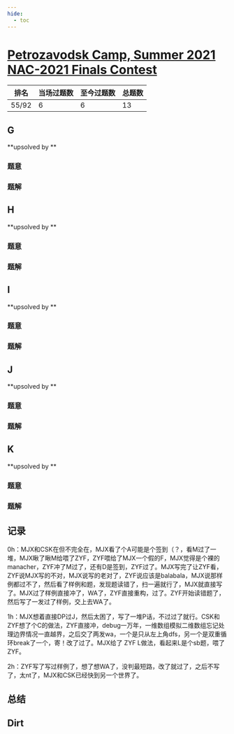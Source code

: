 ```yaml
---
hide:
  - toc
---
```


# [Petrozavodsk Camp, Summer 2021 NAC-2021 Finals Contest](https://official.contest.yandex.com/ptz-summer-2021/contest/28721/enter)

| 排名  | 当场过题数 | 至今过题数 | 总题数 |
| ----- | ---------- | ---------- | ------ |
| 55/92 | 6          | 6          | 13     |

## **G**

**upsolved by **

### 题意



### 题解



## **H**

**upsolved by **

### 题意



### 题解



## **I**

**upsolved by **

### 题意



### 题解



## **J**

**upsolved by **

### 题意



### 题解



## **K**

**upsolved by **

### 题意



### 题解



## **记录**

0h：MJX和CSK在但不完全在，MJX看了个A可能是个签到（？，看M过了一堆，MJX瞅了瞅M给喂了ZYF，ZYF喂给了MJX一个假的F，MJX觉得是个裸的manacher，ZYF冲了M过了，还有D是签到，ZYF过了。MJX写完了让ZYF看，ZYF说MJX写的不对，MJX说写的老对了，ZYF说应该是balabala，MJX说那样例都过不了，然后看了样例和题，发现题读错了，扫一遍就行了，MJX就直接写了。MJX过了样例直接冲了，WA了，ZYF直接重构，过了。ZYF开始读错题了，然后写了一发过了样例，交上去WA了。

1h：MJX想着直接DP过J，然后太困了，写了一堆P话，不过过了就行。CSK和ZYF想了个C的做法，ZYF直接冲，debug一万年，一维数组模拟二维数组忘记处理边界情况一直越界，之后交了两发wa，一个是只从左上角dfs，另一个是双重循环break了一个，寄！改了过了。MJX给了 ZYF L做法，看起来L是个sb题，喂了ZYF。

2h：ZYF写了写过样例了，想了想WA了，没判最短路，改了就过了，之后不写了，太nt了，MJX和CSK已经快到另一个世界了。

## **总结**

## **Dirt**




